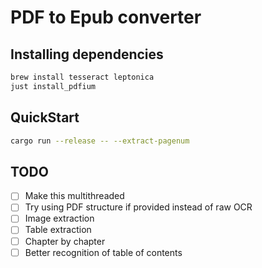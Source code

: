 
# PDF to Epub converter


## Installing dependencies

```bash
brew install tesseract leptonica
just install_pdfium
```

## QuickStart

```bash
cargo run --release -- --extract-pagenum
```


## TODO

- [ ] Make this multithreaded
- [ ] Try using PDF structure if provided instead of raw OCR
- [ ] Image extraction
- [ ] Table extraction
- [ ] Chapter by chapter
- [ ] Better recognition of table of contents
